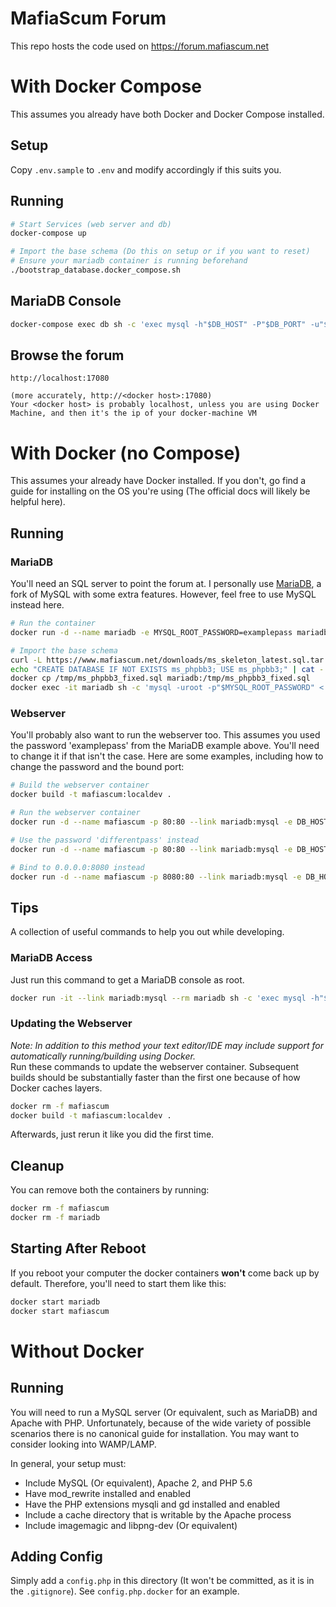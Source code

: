 # MafiaScum Forum
This repo hosts the code used on https://forum.mafiascum.net

# With Docker Compose
This assumes you already have both Docker and Docker Compose installed.

## Setup
Copy `.env.sample` to `.env` and modify accordingly if this suits you.

## Running
```bash
# Start Services (web server and db)
docker-compose up

# Import the base schema (Do this on setup or if you want to reset)
# Ensure your mariadb container is running beforehand
./bootstrap_database.docker_compose.sh
```

## MariaDB Console
```bash
docker-compose exec db sh -c 'exec mysql -h"$DB_HOST" -P"$DB_PORT" -u"$DB_USER" -p"$DB_PASS" $DB_NAME'
```

## Browse the forum
```
http://localhost:17080

(more accurately, http://<docker host>:17080)
Your <docker host> is probably localhost, unless you are using Docker Machine, and then it's the ip of your docker-machine VM
```


# With Docker (no Compose)
This assumes your already have Docker installed. If you don't, go find a guide for installing on the OS you're using (The official docs will likely be helpful here).

## Running

### MariaDB
You'll need an SQL server to point the forum at. I personally use [MariaDB](https://mariadb.org/), a fork of MySQL with some extra features. However, feel free to use MySQL instead here.
```bash
# Run the container
docker run -d --name mariadb -e MYSQL_ROOT_PASSWORD=examplepass mariadb:latest

# Import the base schema
curl -L https://www.mafiascum.net/downloads/ms_skeleton_latest.sql.tar.gz | tar -xz -C /tmp/
echo "CREATE DATABASE IF NOT EXISTS ms_phpbb3; USE ms_phpbb3;" | cat - /tmp/ms_phpbb3_skeleton.sql > /tmp/ms_phpbb3_fixed.sql
docker cp /tmp/ms_phpbb3_fixed.sql mariadb:/tmp/ms_phpbb3_fixed.sql
docker exec -it mariadb sh -c 'mysql -uroot -p"$MYSQL_ROOT_PASSWORD" < /tmp/ms_phpbb3_fixed.sql'
```

### Webserver
You'll probably also want to run the webserver too. This assumes you used the password 'examplepass' from the MariaDB example above. You'll need to change it if that isn't the case. Here are some examples, including how to change the password and the bound port:
```bash
# Build the webserver container
docker build -t mafiascum:localdev .

# Run the webserver container
docker run -d --name mafiascum -p 80:80 --link mariadb:mysql -e DB_HOST=mysql -e DB_PORT=3306 -e DB_NAME=ms_phpbb3 -e DB_USER=root -e DB_PASS=examplepass -e SITE_CHAT_URL=ws://localhost:4241 mafiascum:localdev

# Use the password 'differentpass' instead
docker run -d --name mafiascum -p 80:80 --link mariadb:mysql -e DB_HOST=mysql -e DB_PORT=3306 -e DB_NAME=ms_phpbb3 -e DB_USER=root -e DB_PASS=differentpass -e SITE_CHAT_URL=ws://localhost:4241 mafiascum:localdev

# Bind to 0.0.0.0:8080 instead
docker run -d --name mafiascum -p 8080:80 --link mariadb:mysql -e DB_HOST=mysql -e DB_PORT=3306 -e DB_NAME=ms_phpbb3 -e DB_USER=root -e DB_PASS=examplepass -e SITE_CHAT_URL=ws://localhost:4241 mafiascum:localdev
```

## Tips
A collection of useful commands to help you out while developing.

### MariaDB Access
Just run this command to get a MariaDB console as root.
```bash
docker run -it --link mariadb:mysql --rm mariadb sh -c 'exec mysql -h"$MYSQL_PORT_3306_TCP_ADDR" -P"$MYSQL_PORT_3306_TCP_PORT" -uroot -p"$MYSQL_ENV_MYSQL_ROOT_PASSWORD"'
```

### Updating the Webserver
*Note: In addition to this method your text editor/IDE may include support for automatically running/building using Docker.*  
Run these commands to update the webserver container. Subsequent builds should be substantially faster than the first one because of how Docker caches layers.
```bash
docker rm -f mafiascum
docker build -t mafiascum:localdev .
```
Afterwards, just rerun it like you did the first time.

## Cleanup
You can remove both the containers by running:
```bash
docker rm -f mafiascum
docker rm -f mariadb
```

## Starting After Reboot
If you reboot your computer the docker containers **won't** come back up by default. Therefore, you'll need to start them like this:
```bash
docker start mariadb
docker start mafiascum
```

# Without Docker

## Running
You will need to run a MySQL server (Or equivalent, such as MariaDB) and Apache with PHP. Unfortunately, because of the wide variety of possible scenarios there is no canonical guide for installation. You may want to consider looking into WAMP/LAMP.

In general, your setup must:
- Include MySQL (Or equivalent), Apache 2, and PHP 5.6
- Have mod_rewrite installed and enabled
- Have the PHP extensions mysqli and gd installed and enabled
- Include a cache directory that is writable by the Apache process
- Include imagemagic and libpng-dev (Or equivalent)

## Adding Config
Simply add a `config.php` in this directory (It won't be committed, as it is in the `.gitignore`). See `config.php.docker` for an example.
